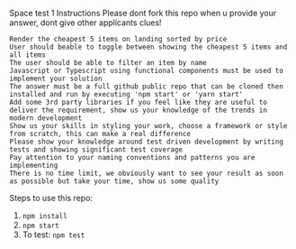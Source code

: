 Space test 1
Instructions
Please dont fork this repo when u provide your answer, dont give other applicants clues!

    Render the cheapest 5 items on landing sorted by price
    User should beable to toggle between showing the cheapest 5 items and all items
    The user should be able to filter an item by name
    Javascript or Typescript using functional components must be used to implement your solution
    The answer must be a full github public repo that can be cloned then installed and run by executing 'npm start' or 'yarn start'
    Add some 3rd party libraries if you feel like they are useful to deliver the requirement, show us your knowledge of the trends in modern development
    Show us your skills in styling your work, choose a framework or style from scratch, this can make a real difference
    Please show your knowledge around test driven development by writing tests and showing significant test coverage
    Pay attention to your naming conventions and patterns you are implementing
    There is no time limit, we obviously want to see your result as soon as possible but take your time, show us some quality

Steps to use this repo:

1. `npm install`
2. `npm start`
3. To test: `npm test`
